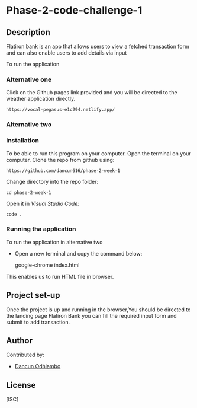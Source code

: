 # Phase-2-code-challenge-1
## Description
Flatiron bank is an app that allows users to view a fetched transaction form and can also enable users to add details via input 

To run the application
### Alternative one 
Click on the Github pages link provided and you will be directed to the weather application directly.

    https://vocal-pegasus-e1c294.netlify.app/

### Alternative two
### installation
To be able to run this program on your computer.
Open the terminal on your computer.
Clone the repo from github using:

    https://github.com/dancun616/phase-2-week-1

Change directory into the repo folder:

    cd phase-2-week-1

Open it in *Visual Studio Code:*

    code .

### Running tha application
To run the application in alternative two 

 - Open a new terminal and copy the command below:

     google-chrome index.html 

This enables us to run HTML file in browser.
## Project set-up
Once the project is up and running in the browser,You should be directed to the landing page Flatiron Bank you can fill the required input form and submit to add transaction. 


## Author
Contributed by:
- [Dancun Odhiambo](https://www.github.com/dancun616)

## License

[ISC]
